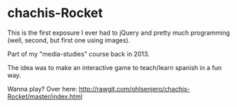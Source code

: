 # chachis-Rocket

This is the first exposure I ever had to jQuery and pretty much programming (well, second, but first one using images). 

Part of my "media-studies" course back in 2013. 

The idea was to make an interactive game to teach/learn spanish in a fun way. 

Wanna play? Over here:
http://rawgit.com/ohlsenjero/chachis-Rocket/master/index.html
